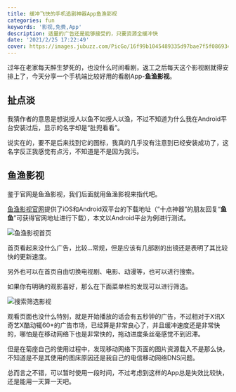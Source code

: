 ```yaml
---
title: 缓冲飞快的手机追剧神器App鱼渔影视
categories: fun
keywords: '影视,免费,App'
description: 适量的广告还是能够接受的，只要资源全缓冲快
date: '2021/2/25 17:22:49'
cover: https://images.jubuzz.com/PicGo/16f99b1045489335d97bae7f5f086934-0227fa.jpg
---
```


过年在老家每天醉生梦死的，也没什么时间看剧，返工之后每天这个影视剧就得安排上了，今天分享一个手机端比较好用的看剧App-**鱼渔影视**。

## 扯点淡

我猜作者的意思是想说授人以鱼不如授人以渔，不过不知道为什么我在Android平台安装过后，显示的名字却是“肚兜看看”。

说实在的，要不是后来找到它的图标，我真的几乎没有注意到已经安装成功了，这名字反正我感觉有点污，不知道是不是因为我污。

## 鱼渔影视

鉴于官网是鱼渔影视，我们后面就用鱼渔影视来指代吧。

[鱼渔影视官网](https://www.yuyu163.com)提供了iOS和Android双平台的下载地址（“十点神器”的朋友回复“**鱼鱼**”可获得官网地址进行下载），本文以Android平台为例进行测试。

![鱼渔影视首页](https://images.jubuzz.com/uPic/OcSWZZ.jpeg)

首页看起来没什么广告，比较...常规，但是应该有几部剧的出镜还是表明了其比较快的更新速度。

另外也可以在首页自由切换电视剧、电影、动漫等，也可以进行搜索。

如果你有明确的观影喜好，那么在下面菜单栏的发现可以进行筛选。

![搜索筛选影视](https://images.jubuzz.com/uPic/1LmcNr.jpeg)

观看页面也没什么特别，就是开始播放的话会有五秒钟的广告，不过相对于X讯X奇艺X酷动辄60+的广告市场，已经算是非常良心了，并且缓冲速度还是非常快的，哪怕是在移动网络下也是非常快的，拖动进度条丝毫感觉不到迟滞。

但是在菊座自己的使用过程中，发现移动网络下页面的图片资源载入不是那么快，不知道是不是其使用的图床原因还是我自己的电信移动网络DNS问题。

总而言之不错，可以暂时使用一段时间，不过考虑到这样的App总是失效比较快，还是能用一天算一天吧。